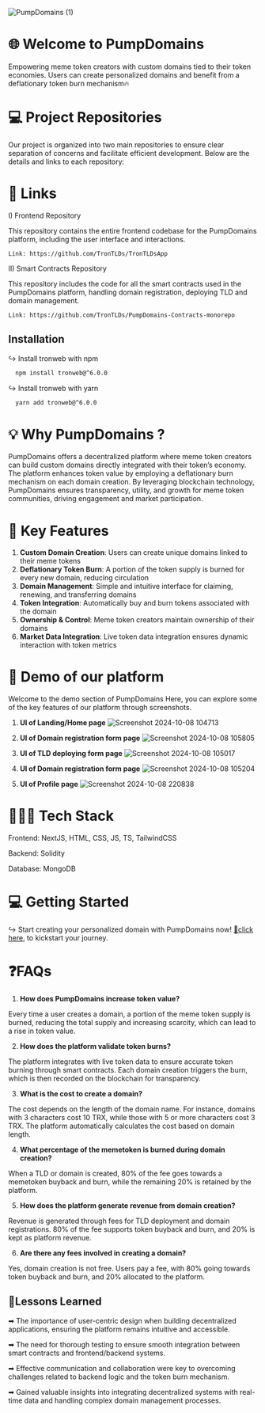 ![PumpDomains (1)](https://github.com/user-attachments/assets/3b3f8786-298b-4cd8-8879-f5091ec90302)

# 🌐 Welcome to PumpDomains 
Empowering meme token creators with custom domains tied to their token economies. Users can create personalized domains and benefit from a deflationary token burn mechanism🔥

# 💻 Project Repositories
Our project is organized into two main repositories to ensure clear separation of concerns and facilitate efficient development. Below are the details and links to each repository:

# 🔗 Links
I) Frontend Repository

This repository contains the entire frontend codebase for the PumpDomains platform, including the user interface and interactions.

    Link: https://github.com/TronTLDs/TronTLDsApp

II) Smart Contracts Repository

This repository includes the code for all the smart contracts used in the PumpDomains platform, handling domain registration, deploying TLD and domain management.
 

    Link: https://github.com/TronTLDs/PumpDomains-Contracts-monorepo

## Installation

↪ Install tronweb with npm

```bash
  npm install tronweb@^6.0.0
```

↪ Install tronweb with yarn

```bash
  yarn add tronweb@^6.0.0
```

# 💡 Why PumpDomains ?
 PumpDomains offers a decentralized platform where meme token creators can build custom domains directly integrated with their token’s economy. The platform enhances token value by employing a deflationary burn mechanism on each domain creation. By leveraging blockchain technology, PumpDomains ensures transparency, utility, and growth for meme token communities, driving engagement and market participation.

# 🌱 Key Features

1. **Custom Domain Creation**: Users can create unique domains linked to their meme tokens
2. **Deflationary Token Burn**: A portion of the token supply is burned for every new domain, reducing circulation
3. **Domain Management**: Simple and intuitive interface for claiming, renewing, and transferring domains
4. **Token Integration**: Automatically buy and burn tokens associated with the domain
5. **Ownership & Control**: Meme token creators maintain ownership of their domains
6. **Market Data Integration**: Live token data integration ensures dynamic interaction with token metrics

# 🔮 Demo of our platform
Welcome to the demo section of PumpDomains Here, you can explore some of the key features of our platform through screenshots.

1) **UI of Landing/Home page**
![Screenshot 2024-10-08 104713](https://github.com/user-attachments/assets/275b4fe4-6813-412c-b5b3-a0571860acc9)

2) **UI of Domain registration form page**
![Screenshot 2024-10-08 105805](https://github.com/user-attachments/assets/79faa642-ce3e-4e2a-b388-6ca8121ed422)


3) **UI of TLD deploying form page**
![Screenshot 2024-10-08 105017](https://github.com/user-attachments/assets/024b91ed-a950-40b8-9f65-3e62a5d480db)

4) **UI of Domain registration form page**
![Screenshot 2024-10-08 105204](https://github.com/user-attachments/assets/3f331291-a2d6-4e69-8a8d-dfe655e870f5)

5) **UI of Profile page**
![Screenshot 2024-10-08 220838](https://github.com/user-attachments/assets/2acd3b19-4725-478e-a215-cf4e4b00fe0e)


# 👨🏻‍💻 Tech Stack

Frontend: NextJS, HTML, CSS, JS, TS, TailwindCSS

Backend: Solidity

Database: MongoDB

# 💻 Getting Started

↪ Start creating your personalized domain with PumpDomains now! [🔗click here](https://tldapp.vercel.app/), to kickstart your journey.

# ❓FAQs

1. **How does PumpDomains increase token value?**

Every time a user creates a domain, a portion of the meme token supply is burned, reducing the total supply and increasing scarcity, which can lead to a rise in token value.

2. **How does the platform validate token burns?**

The platform integrates with live token data to ensure accurate token burning through smart contracts. Each domain creation triggers the burn, which is then recorded on the blockchain for transparency.

3. **What is the cost to create a domain?**

The cost depends on the length of the domain name. For instance, domains with 3 characters cost 10 TRX, while those with 5 or more characters cost 3 TRX. The platform automatically calculates the cost based on domain length.

4. **What percentage of the memetoken is burned during domain creation?**

When a TLD or domain is created, 80% of the fee goes towards a memetoken buyback and burn, while the remaining 20% is retained by the platform.

5. **How does the platform generate revenue from domain creation?**

Revenue is generated through fees for TLD deployment and domain registrations. 80% of the fee supports token buyback and burn, and 20% is kept as platform revenue.

6. **Are there any fees involved in creating a domain?**

Yes, domain creation is not free. Users pay a fee, with 80% going towards token buyback and burn, and 20% allocated to the platform.

## 📗Lessons Learned

➡ The importance of user-centric design when building decentralized applications, ensuring the platform remains intuitive and accessible.

➡ The need for thorough testing to ensure smooth integration between smart contracts and frontend/backend systems.

➡ Effective communication and collaboration were key to overcoming challenges related to backend logic and the token burn mechanism.

➡ Gained valuable insights into integrating decentralized systems with real-time data and handling complex domain management processes.
